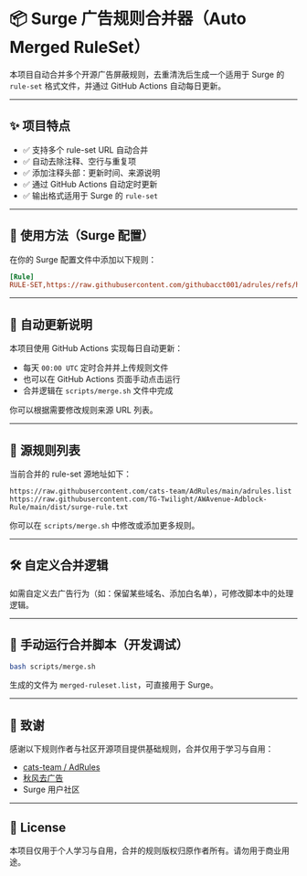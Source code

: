 # 📦 Surge 广告规则合并器（Auto Merged RuleSet）

本项目自动合并多个开源广告屏蔽规则，去重清洗后生成一个适用于 Surge 的 `rule-set` 格式文件，并通过 GitHub Actions 自动每日更新。

---

## ✨ 项目特点

- ✅ 支持多个 rule-set URL 自动合并
- ✅ 自动去除注释、空行与重复项
- ✅ 添加注释头部：更新时间、来源说明
- ✅ 通过 GitHub Actions 自动定时更新
- ✅ 输出格式适用于 Surge 的 `rule-set`

---

## 🔧 使用方法（Surge 配置）

在你的 Surge 配置文件中添加以下规则：

```ini
[Rule]
RULE-SET,https://raw.githubusercontent.com/githubacct001/adrules/refs/heads/main/merged-ruleset.list,REJECT
```

---

## 🔁 自动更新说明

本项目使用 GitHub Actions 实现每日自动更新：

- 每天 `00:00 UTC` 定时合并并上传规则文件
- 也可以在 GitHub Actions 页面手动点击运行
- 合并逻辑在 `scripts/merge.sh` 文件中完成

你可以根据需要修改规则来源 URL 列表。

---

## 📜 源规则列表

当前合并的 rule-set 源地址如下：

```text
https://raw.githubusercontent.com/cats-team/AdRules/main/adrules.list
https://raw.githubusercontent.com/TG-Twilight/AWAvenue-Adblock-Rule/main/dist/surge-rule.txt
```

你可以在 `scripts/merge.sh` 中修改或添加更多规则。

---

## 🛠 自定义合并逻辑

如需自定义去广告行为（如：保留某些域名、添加白名单），可修改脚本中的处理逻辑。

---

## 🧪 手动运行合并脚本（开发调试）

```bash
bash scripts/merge.sh
```

生成的文件为 `merged-ruleset.list`，可直接用于 Surge。

---

## 🤝 致谢

感谢以下规则作者与社区开源项目提供基础规则，合并仅用于学习与自用：

- [cats-team / AdRules](https://github.com/cats-team/AdRules)
- [秋风去广告](https://github.com/TG-Twilight/AWAvenue-Adblock-Rule)
- Surge 用户社区

---

## 📄 License

本项目仅用于个人学习与自用，合并的规则版权归原作者所有。请勿用于商业用途。
